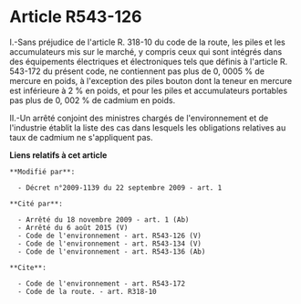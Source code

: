 # Article R543-126

I.-Sans préjudice de l'article R. 318-10 du code de la route, les piles et les accumulateurs mis sur le marché, y compris
ceux qui sont intégrés dans des équipements électriques et électroniques tels que définis à l'article R. 543-172 du présent
code, ne contiennent pas plus de 0, 0005 % de mercure en poids, à l'exception des piles bouton dont la teneur en mercure est
inférieure à 2 % en poids, et pour les piles et accumulateurs portables pas plus de 0, 002 % de cadmium en poids. 

II.-Un arrêté conjoint des ministres chargés de l'environnement et de l'industrie établit la liste des cas dans lesquels les
obligations relatives au taux de cadmium ne s'appliquent pas.

**Liens relatifs à cet article**

	**Modifié par**:

	  - Décret n°2009-1139 du 22 septembre 2009 - art. 1

	**Cité par**:

	  - Arrêté du 18 novembre 2009 - art. 1 (Ab)
	  - Arrêté du 6 août 2015 (V)
	  - Code de l'environnement - art. R543-126 (V)
	  - Code de l'environnement - art. R543-134 (V)
	  - Code de l'environnement - art. R543-136 (Ab)

	**Cite**:

	  - Code de l'environnement - art. R543-172
	  - Code de la route. - art. R318-10
